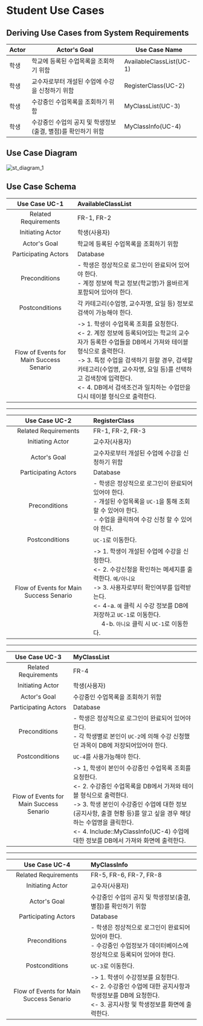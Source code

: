 # Student Use Cases 

## Deriving Use Cases from System Requirements

| Actor  | Actor's Goal                               | Use Case Name    |
| ------ | ---------------------------------------------------- | ---------------- |
| 학생 | 학교에 등록된 수업목록을 조회하기 위함	| AvailableClassList(UC-1) |
| 학생 | 교수자로부터 개설된 수업에 수강을 신청하기 위함 | RegisterClass(UC-2) |
| 학생 | 수강중인 수업목록을 조회하기 위함 | MyClassList(UC-3) |
| 학생 | 수강중인 수업의 공지 및 학생정보(출결, 별점)를 확인하기 위함 | MyClassInfo(UC-4) |

## Use Case Diagram

![st_diagram_1](https://user-images.githubusercontent.com/64057843/115964386-3edbcb00-a55f-11eb-8c2d-f0dd603883d9.png)

## Use Case Schema

|Use Case UC-1 | AvailableClassList |
|:--:|:--|
|Related Requirements| FR-1, FR-2 | 
|Initiating Actor| 학생(사용자) |
|Actor's Goal| 학교에 등록된 수업목록을 조회하기 위함 |
|Participating Actors| Database |
|Preconditions |- 학생은 정상적으로 로그인이 완료되어 있어야 한다. <br> - 계정 정보에 학교 정보(학교명)가 올바르게 포함되어 있어야 한다. |
|Postconditions|각 카테고리(수업명, 교수자명, 요일 등) 정보로 검색이 가능해야 한다. |
|Flow of Events for Main Success Senario|-> 1. 학생이 수업목록 조회를 요청한다.<br><- 2. 계정 정보에 등록되어있는 학교의 교수자가 등록한 수업들을 DB에서 가져와 테이블 형식으로 출력한다.<br>-> 3. 특정 수업을 검색하기 원할 경우, 검색할 카테고리(수업명, 교수자명, 요일 등)를 선택하고 검색창에 입력한다.<br><- 4. DB에서 검색조건과 일치하는 수업만을 다시 테이블 형식으로 출력한다.  |
---

Use Case UC-2 | RegisterClass |
:--:|:--|
Related Requirements| FR-1, FR-2, FR-3 | 
Initiating Actor| 교수자(사용자) |
Actor's Goal| 교수자로부터 개설된 수업에 수강을 신청하기 위함 |
Participating Actors| Database |
Preconditions | - 학생은 정상적으로 로그인이 완료되어 있어야 한다.<br> - 개설된 수업목록을 `UC-1`을 통해 조회할 수 있어야 한다.<br> - 수업을 클릭하여 수강 신청 할 수 있어야 한다. |
Postconditions| `UC-1`로 이동한다. |
Flow of Events for Main Success Senario|-> 1. 학생이 개설된 수업에 수강을 신청한다.<br> <- 2. 수강신청을 확인하는 메세지를 출력한다. `예/아니요`<br> -> 3. 사용자로부터 확인여부를 입력받는다.<br> <- 4-a. `예` 클릭 시 수강 정보를 DB에 저장하고 `UC-1`로 이동한다.<br> &nbsp;&nbsp;&nbsp;&nbsp; 4-b. `아니요` 클릭 시 `UC-1`로 이동한다. |
---

|Use Case UC-3 | MyClassList |
|:--:|:--|
|Related Requirements| FR-4 | 
|Initiating Actor| 학생(사용자) |
|Actor's Goal| 수강중인 수업목록을 조회하기 위함 |
|Participating Actors| Database |
|Preconditions |- 학생은 정상적으로 로그인이 완료되어 있어야 한다.<br>- 각 학생별로 본인이 `UC-2`에 의해 수강 신청했던 과목이 DB에 저장되어있어야 한다. |
|Postconditions|`UC-4`를 사용가능해야 한다. |
|Flow of Events for Main Success Senario|-> 1, 학생이 본인이 수강중인 수업목록 조회를 요청한다.<br><- 2. 수강중인 수업목록을 DB에서 가져와 테이블 형식으로 출력한다.<br>-> 3. 학생 본인이 수강중인 수업에 대한 정보(공지사항, 출결 현황 등)를 알고 싶을 경우 해당하는 수업명을 클릭한다.<br><- 4. Include::MyClassInfo(UC-4) 수업에 대한 정보를 DB에서 가져와 화면에 출력한다. |
---

Use Case UC-4 | MyClassInfo |
:--:|:--|
Related Requirements| FR-5, FR-6, FR-7, FR-8 | 
Initiating Actor| 교수자(사용자) |
Actor's Goal| 수강중인 수업의 공지 및 학생정보(출결, 별점)를 확인하기 위함 |
Participating Actors| Database |
Preconditions | - 학생은 정상적으로 로그인이 완료되어 있어야 한다.<br> - 수강중인 수업정보가 데이터베이스에 정상적으로 등록되어 있어야 한다.  |
Postconditions| `UC-3`로 이동한다. |
Flow of Events for Main Success Senario| -> 1. 학생이 수강정보를 요청한다.<br> <- 2. 수강중인 수업에 대한 공지사항과 학생정보를 DB에 요청한다. <br> <- 3. 공지사항 및 학생정보를 화면에 출력한다.|

